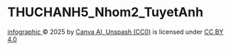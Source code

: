 # THUCHANH5_Nhom2_TuyetAnh

<a href="https://www.canva.com/design/DAG11ipAvFY/R4bLLqfwZyf0b5bk3igHMQ/view?utm_content=DAG11ipAvFY&utm_campaign=designshare&utm_medium=link2&utm_source=uniquelinks&utlId=h6d0b0d97ee">infographic </a> © 2025 by <a href="https://github.com/anhb2505821-web/Thuchanh05_TuyetAnh.git">Canva AI, Unspash (CC0)</a> is licensed under <a href="https://creativecommons.org/licenses/by/4.0/">CC BY 4.0</a><img src="https://mirrors.creativecommons.org/presskit/icons/cc.svg" alt="" style="max-width: 1em;max-height:1em;margin-left: .2em;"><img src="https://mirrors.creativecommons.org/presskit/icons/by.svg" alt="" style="max-width: 1em;max-height:1em;margin-left: .2em;">
